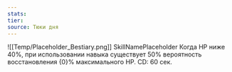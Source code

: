 ```yaml
---
stats: 
tier: 
source: Тюки дня
---
```

![[Temp/Placeholder_Bestiary.png]]
SkillNamePlaceholder
Когда HP ниже 40%, при использовании навыка существует 50% вероятность восстановления {0}% максимального HP. CD: 60 сек.
